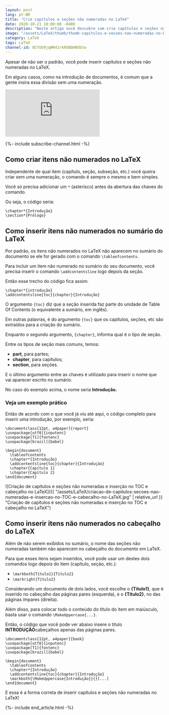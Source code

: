 ```yaml
---
layout: post
lang: pt-BR
title: "Crie capítulos e seções não numeradas no LaTeX"
date: 2020-10-21 18:00:00 -0400
description: "Neste artigo você descobre com crie capítulos e seções não numeradas no LaTeX."
image: "/assets/LaTeX/thumb/thumb-capitulos-e-secoes-nao-numeradas-no-LaTeX-e-que-aparecam-no-sumario-e-cabecalho.png"
category: LaTeX
tags: LaTeX
channel-id: UCYUU9jqWR41rkRXBQHBdbtw
---
```


Apesar de não ser o padrão, você pode inserir capítulos e seções não numeradas no LaTeX.

Em alguns casos, como na introdução de documentos, é comum que a gente insira essa divisão sem uma numeração.

<!-- Youtube Video -->
<div class="yt-video">
<iframe src="https://www.youtube.com/embed/ACEGcMAdyro?si=jaTvRibuGC0brRXF" title="YouTube video player" frameborder="0" allow="accelerometer; autoplay; clipboard-write; encrypted-media; gyroscope; picture-in-picture; web-share" allowfullscreen></iframe>
</div>

{%- include subscribe-channel.html -%}


## Como criar itens não numerados no LaTeX

Independente de qual item (capítulo, seção, subseção, etc.) você queira criar sem uma numeração, o comando é sempre o mesmo e bem simples.

Você só precisa adicionar um `*` (asterisco) antes da abertura das chaves do comando.

Ou seja, o código seria:

```TeX
\chapter*{Introdução}
\section*{Prólogo}
```

## Como inserir itens não numerados no sumário do LaTeX

Por padrão, os itens não numerados no LaTeX não aparecem no sumário do documento se ele for gerado com o comando `\tableofcontents`.

Para incluir um item não numerado no sumário do seu documento, você precisa inserir o comando `\addcontentsline` logo depois da seção.

Então esse trecho do código fica assim:

```TeX
\chapter*{introdução}
\addcontentsline{toc}{chapter}{Introdução}
```

O argumento `{toc}` diz que a seção inserida faz parte do unidade de Table Of Contents (o equivalente a sumário, em inglês).

Em outras palavras, é do argumento `{toc}` que os capítulos, seções, etc são extraídos para a criação do sumário.

Enquanto o segundo argumento, `{chapter}`, informa qual é o tipo de seção.

Entre os tipos de seção mais comuns, temos:

- **part**, para partes;
- **chapter**, para capítulos;
- **section**, para seções.

E o último argumento entre as chaves é utilizado para inserir o nome que vai aparecer escrito no sumário.

No caso do exemplo acima, o nome seria **Introdução.**

### Veja um exemplo prático

Então de acordo com o que você já viu até aqui, o código completo para inserir uma introdução, por exemplo, seria:

```TeX
\documentclass[12pt, a4paper]{report}
\usepackage[utf8]{inputenc}
\usepackage[T1]{fontenc}
\usepackage[brazil]{babel}

\begin{document}
  \tableofcontents
  \chapter*{Introdução}
  \addcontentsline{toc}{chapter}{Introdução}
  \chapter{Capítulo 1}
  \chapter{Capítulo 2}
\end{document}
```

![Criação de capítulos e seções não numeradas e inserção no TOC e cabeçalho no LaTeX]({{ "/assets/LaTeX/criacao-de-capitulos-secoes-nao-numeradas-e-insercao-no-TOC-e-cabecalho-no-LaTeX.jpg" | relative_url }} "Criação de capítulos e seções não numeradas e inserção no TOC e cabeçalho no LaTeX")

## Como inserir itens não numerados no cabeçalho do LaTeX

Além de não serem exibidos no sumário, o nome das seções não numeradas também não aparecem no cabeçalho do documento em LaTeX.

Para que esses itens sejam inseridos, você pode usar um destes dois comandos logo depois do item (capítulo, seção, etc.):

- `\markboth{Título1}{Título2}`
- `\markright{Título2}`

Considerando um documento de dois lados, você escolhe o **{Título1}**, que é inserido no cabeçalho das páginas pares (esquerda), e o **{Título2}**, no das páginas ímpares (direita).

Além disso, para colocar todo o conteúdo do título do item em maiúsculo, basta usar o comando `\MakeUppercase{...}`.

Então, o código que você pode ver abaixo insere o título **INTRODUÇÃO**cabeçalhos apenas das páginas pares.

```TeX
\documentclass[12pt, a4paper]{book}
\usepackage[utf8]{inputenc}
\usepackage[T1]{fontenc}
\usepackage[brazil]{babel}

\begin{document}
  \tableofcontents
  \chapter*{Introdução}
  \addcontentsline{toc}{chapter}{Introdução}
  \markboth{\MakeUppercase{Introdução}}{}[...]
\end{document}
```

E essa é a forma correta de inserir capítulos e seções não numeradas no LaTeX!

{%- include end_article.html -%}
